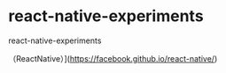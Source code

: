 # react-native-experiments
react-native-experiments

（ReactNative）](https://facebook.github.io/react-native/)

